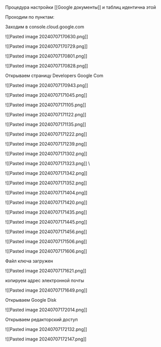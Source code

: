 


Процедура настройки [[Google документы]] и таблиц идентична этой


Проходим по пунктам:

Заходим в console.cloud.google.com

![[Pasted image 20240707170630.png]]


![[Pasted image 20240707170729.png]]


![[Pasted image 20240707170801.png]]



![[Pasted image 20240707170828.png]]


Открываем страницу Developers Google Com

![[Pasted image 20240707170943.png]]





![[Pasted image 20240707171045.png]]

![[Pasted image 20240707171105.png]]



![[Pasted image 20240707171122.png]]

![[Pasted image 20240707171135.png]]




![[Pasted image 20240707171222.png]]


![[Pasted image 20240707171239.png]]




![[Pasted image 20240707171302.png]]




![[Pasted image 20240707171323.png]]
\



![[Pasted image 20240707171342.png]]


![[Pasted image 20240707171352.png]]

![[Pasted image 20240707171404.png]]




![[Pasted image 20240707171420.png]]



![[Pasted image 20240707171435.png]]


![[Pasted image 20240707171445.png]]



![[Pasted image 20240707171456.png]]


![[Pasted image 20240707171506.png]]


![[Pasted image 20240707171606.png]]


Файл ключа загружен

![[Pasted image 20240707171621.png]]

копируем адрес электронной почты


![[Pasted image 20240707171649.png]]

Открываем Google Disk

![[Pasted image 20240707172014.png]]


Открываем редакторский доступ


![[Pasted image 20240707172132.png]]



![[Pasted image 20240707172147.png]]


